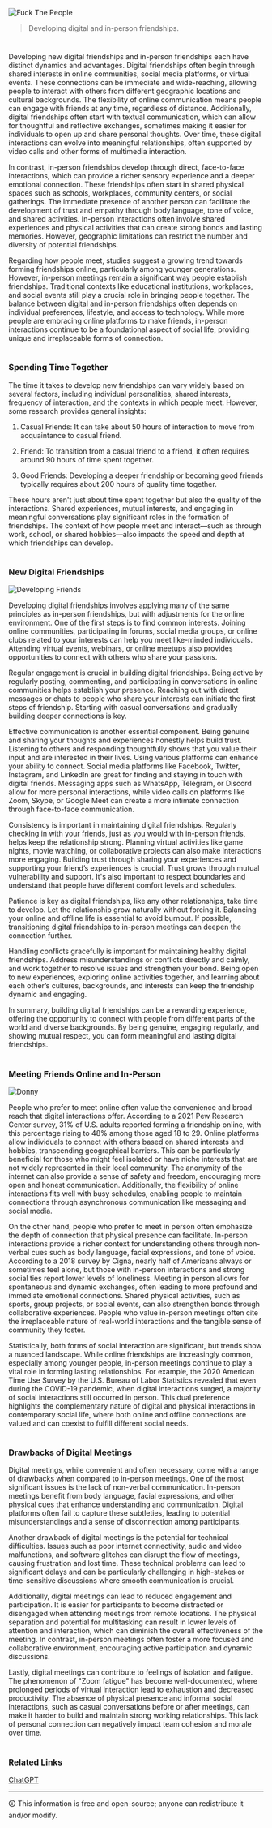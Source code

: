 ![Fuck The People](https://github.com/user-attachments/assets/782adfbf-91e1-4144-ac5c-07c5fe412ae5)

> Developing digital and in-person friendships.

#

Developing new digital friendships and in-person friendships each have distinct dynamics and advantages. Digital friendships often begin through shared interests in online communities, social media platforms, or virtual events. These connections can be immediate and wide-reaching, allowing people to interact with others from different geographic locations and cultural backgrounds. The flexibility of online communication means people can engage with friends at any time, regardless of distance. Additionally, digital friendships often start with textual communication, which can allow for thoughtful and reflective exchanges, sometimes making it easier for individuals to open up and share personal thoughts. Over time, these digital interactions can evolve into meaningful relationships, often supported by video calls and other forms of multimedia interaction.

In contrast, in-person friendships develop through direct, face-to-face interactions, which can provide a richer sensory experience and a deeper emotional connection. These friendships often start in shared physical spaces such as schools, workplaces, community centers, or social gatherings. The immediate presence of another person can facilitate the development of trust and empathy through body language, tone of voice, and shared activities. In-person interactions often involve shared experiences and physical activities that can create strong bonds and lasting memories. However, geographic limitations can restrict the number and diversity of potential friendships.

Regarding how people meet, studies suggest a growing trend towards forming friendships online, particularly among younger generations. However, in-person meetings remain a significant way people establish friendships. Traditional contexts like educational institutions, workplaces, and social events still play a crucial role in bringing people together. The balance between digital and in-person friendships often depends on individual preferences, lifestyle, and access to technology. While more people are embracing online platforms to make friends, in-person interactions continue to be a foundational aspect of social life, providing unique and irreplaceable forms of connection.

#
### Spending Time Together

The time it takes to develop new friendships can vary widely based on several factors, including individual personalities, shared interests, frequency of interaction, and the contexts in which people meet. However, some research provides general insights:

1. Casual Friends: It can take about 50 hours of interaction to move from acquaintance to casual friend.

2. Friend: To transition from a casual friend to a friend, it often requires around 90 hours of time spent together.

3. Good Friends: Developing a deeper friendship or becoming good friends typically requires about 200 hours of quality time together.

These hours aren't just about time spent together but also the quality of the interactions. Shared experiences, mutual interests, and engaging in meaningful conversations play significant roles in the formation of friendships. The context of how people meet and interact—such as through work, school, or shared hobbies—also impacts the speed and depth at which friendships can develop.

#
### New Digital Friendships

![Developing Friends](https://github.com/sourceduty/Developing_Friends/assets/123030236/f365d925-f5d4-4e61-a657-3276684b6954)

Developing digital friendships involves applying many of the same principles as in-person friendships, but with adjustments for the online environment. One of the first steps is to find common interests. Joining online communities, participating in forums, social media groups, or online clubs related to your interests can help you meet like-minded individuals. Attending virtual events, webinars, or online meetups also provides opportunities to connect with others who share your passions.

Regular engagement is crucial in building digital friendships. Being active by regularly posting, commenting, and participating in conversations in online communities helps establish your presence. Reaching out with direct messages or chats to people who share your interests can initiate the first steps of friendship. Starting with casual conversations and gradually building deeper connections is key.

Effective communication is another essential component. Being genuine and sharing your thoughts and experiences honestly helps build trust. Listening to others and responding thoughtfully shows that you value their input and are interested in their lives. Using various platforms can enhance your ability to connect. Social media platforms like Facebook, Twitter, Instagram, and LinkedIn are great for finding and staying in touch with digital friends. Messaging apps such as WhatsApp, Telegram, or Discord allow for more personal interactions, while video calls on platforms like Zoom, Skype, or Google Meet can create a more intimate connection through face-to-face communication.

Consistency is important in maintaining digital friendships. Regularly checking in with your friends, just as you would with in-person friends, helps keep the relationship strong. Planning virtual activities like game nights, movie watching, or collaborative projects can also make interactions more engaging. Building trust through sharing your experiences and supporting your friend’s experiences is crucial. Trust grows through mutual vulnerability and support. It's also important to respect boundaries and understand that people have different comfort levels and schedules.

Patience is key as digital friendships, like any other relationships, take time to develop. Let the relationship grow naturally without forcing it. Balancing your online and offline life is essential to avoid burnout. If possible, transitioning digital friendships to in-person meetings can deepen the connection further.

Handling conflicts gracefully is important for maintaining healthy digital friendships. Address misunderstandings or conflicts directly and calmly, and work together to resolve issues and strengthen your bond. Being open to new experiences, exploring online activities together, and learning about each other’s cultures, backgrounds, and interests can keep the friendship dynamic and engaging.

In summary, building digital friendships can be a rewarding experience, offering the opportunity to connect with people from different parts of the world and diverse backgrounds. By being genuine, engaging regularly, and showing mutual respect, you can form meaningful and lasting digital friendships.

#
### Meeting Friends Online and In-Person

![Donny](https://github.com/user-attachments/assets/37bb1ac7-af6d-4044-a7b1-ff1bf34a2ab6)

People who prefer to meet online often value the convenience and broad reach that digital interactions offer. According to a 2021 Pew Research Center survey, 31% of U.S. adults reported forming a friendship online, with this percentage rising to 48% among those aged 18 to 29. Online platforms allow individuals to connect with others based on shared interests and hobbies, transcending geographical barriers. This can be particularly beneficial for those who might feel isolated or have niche interests that are not widely represented in their local community. The anonymity of the internet can also provide a sense of safety and freedom, encouraging more open and honest communication. Additionally, the flexibility of online interactions fits well with busy schedules, enabling people to maintain connections through asynchronous communication like messaging and social media.

On the other hand, people who prefer to meet in person often emphasize the depth of connection that physical presence can facilitate. In-person interactions provide a richer context for understanding others through non-verbal cues such as body language, facial expressions, and tone of voice. According to a 2018 survey by Cigna, nearly half of Americans always or sometimes feel alone, but those with in-person interactions and strong social ties report lower levels of loneliness. Meeting in person allows for spontaneous and dynamic exchanges, often leading to more profound and immediate emotional connections. Shared physical activities, such as sports, group projects, or social events, can also strengthen bonds through collaborative experiences. People who value in-person meetings often cite the irreplaceable nature of real-world interactions and the tangible sense of community they foster.

Statistically, both forms of social interaction are significant, but trends show a nuanced landscape. While online friendships are increasingly common, especially among younger people, in-person meetings continue to play a vital role in forming lasting relationships. For example, the 2020 American Time Use Survey by the U.S. Bureau of Labor Statistics revealed that even during the COVID-19 pandemic, when digital interactions surged, a majority of social interactions still occurred in person. This dual preference highlights the complementary nature of digital and physical interactions in contemporary social life, where both online and offline connections are valued and can coexist to fulfill different social needs.

#
### Drawbacks of Digital Meetings

Digital meetings, while convenient and often necessary, come with a range of drawbacks when compared to in-person meetings. One of the most significant issues is the lack of non-verbal communication. In-person meetings benefit from body language, facial expressions, and other physical cues that enhance understanding and communication. Digital platforms often fail to capture these subtleties, leading to potential misunderstandings and a sense of disconnection among participants.

Another drawback of digital meetings is the potential for technical difficulties. Issues such as poor internet connectivity, audio and video malfunctions, and software glitches can disrupt the flow of meetings, causing frustration and lost time. These technical problems can lead to significant delays and can be particularly challenging in high-stakes or time-sensitive discussions where smooth communication is crucial.

Additionally, digital meetings can lead to reduced engagement and participation. It is easier for participants to become distracted or disengaged when attending meetings from remote locations. The physical separation and potential for multitasking can result in lower levels of attention and interaction, which can diminish the overall effectiveness of the meeting. In contrast, in-person meetings often foster a more focused and collaborative environment, encouraging active participation and dynamic discussions.

Lastly, digital meetings can contribute to feelings of isolation and fatigue. The phenomenon of "Zoom fatigue" has become well-documented, where prolonged periods of virtual interaction lead to exhaustion and decreased productivity. The absence of physical presence and informal social interactions, such as casual conversations before or after meetings, can make it harder to build and maintain strong working relationships. This lack of personal connection can negatively impact team cohesion and morale over time.

#
### Related Links

[ChatGPT](https://github.com/sourceduty/ChatGPT)

***
🛈 This information is free and open-source; anyone can redistribute it and/or modify.
